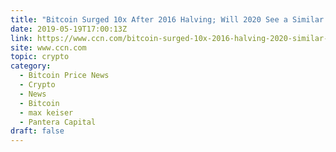 ```yaml
---
title: "Bitcoin Surged 10x After 2016 Halving; Will 2020 See a Similar Result?"
date: 2019-05-19T17:00:13Z
link: https://www.ccn.com/bitcoin-surged-10x-2016-halving-2020-similar-result?utm_medium=RSS&utm_source=hune
site: www.ccn.com
topic: crypto
category:
  - Bitcoin Price News
  - Crypto
  - News
  - Bitcoin
  - max keiser
  - Pantera Capital
draft: false
---
```

